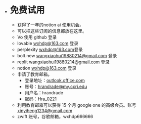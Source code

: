 - # 免费试用
    - 获得了一年的notion ai 使用机会。
    - 可以把这些订阅的信息都放在这里。
    - Vo   使用 github 登录
    - lovable  [wxhdp@163.com](mailto:wxhdp@163.com) 登录
    - perplexity  [wxhdp@163.com](mailto:wxhdp@163.com)登录
    - bolt.new   [wangxiaohui19880214@gmail.com](mailto:wangxiaohui19880214@gmail.com) 登录
    - replit [wangxiaohui19880214@gmail.com](mailto:wangxiaohui19880214@gmail.com) 登录
    - notion [wxhdp@163.com](mailto:wxhdp@163.com) 登录
    - 申请了教育邮箱。
        - 登录地址：[outlook.office.com](http://outlook.office.com)
        - 账号：[hrandrade@my.ccri.edu](mailto:hrandrade@my.ccri.edu)
        - 用户名：hrandrade
        - 密码：Hra_0221
    - 利用教育邮箱可以获得 15 个月 google one 的高级会员。账号 [xinyiheng1234@gmail.com](mailto:xinyiheng1234@gmail.com)
    -  zwift 账号，谷歌邮箱，wxhdp666666
